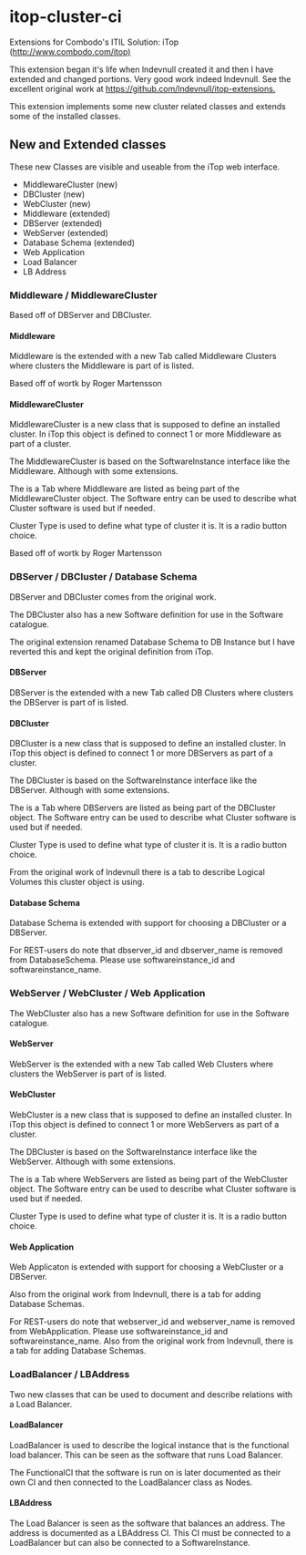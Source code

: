 # itop-cluster-ci

Extensions for Combodo's ITIL Solution:   iTop (<http://www.combodo.com/itop)>

This extension began it's life when lndevnull created it and then I have extended and changed portions. Very good work indeed lndevnull.
See the excellent original work at <https://github.com/lndevnull/itop-extensions.>

This extension implements some new cluster related classes and extends some of the installed classes.

## New and Extended classes

These new Classes are visible and useable from the iTop web interface.

* MiddlewareCluster (new)
* DBCluster (new)
* WebCluster (new)
* Middleware (extended)
* DBServer (extended)
* WebServer (extended)
* Database Schema (extended)
* Web Application
* Load Balancer
* LB Address

### Middleware / MiddlewareCluster

Based off of DBServer and DBCluster.

#### Middleware

Middleware is the extended with a new Tab called Middleware Clusters where clusters the Middleware is part of is listed.

Based off of wortk by Roger Martensson

#### MiddlewareCluster

MiddlewareCluster is a new class that is supposed to define an installed cluster. In iTop this object is defined to connect 1 or more Middleware as part of a cluster.

The MiddlewareCluster is based on the SoftwareInstance interface like the Middleware. Although with some extensions.

The is a Tab where Middleware are listed as being part of the MiddlewareCluster object.
The Software entry can be used to describe what Cluster software is used but if needed.

Cluster Type is used to define what type of cluster it is. It is a radio button choice.

Based off of wortk by Roger Martensson

### DBServer / DBCluster / Database Schema

DBServer and DBCluster comes from the original work.

The DBCluster also has a new Software definition for use in the Software catalogue.

The original extension renamed Database Schema to DB Instance but I have reverted this and kept the original definition from iTop.

#### DBServer

DBServer is the extended with a new Tab called DB Clusters where clusters the DBServer is part of is listed.

#### DBCluster

DBCluster is a new class that is supposed to define an installed cluster. In iTop this object is defined to connect 1 or more DBServers as part of a cluster.

The DBCluster is based on the SoftwareInstance interface like the DBServer. Although with some extensions.

The is a Tab where DBServers are listed as being part of the DBCluster object.
The Software entry can be used to describe what Cluster software is used but if needed.

Cluster Type is used to define what type of cluster it is. It is a radio button choice.

From the original work of lndevnull there is a tab to describe Logical Volumes this cluster object is using.

#### Database Schema

Database Schema is extended with support for choosing a DBCluster or a DBServer.

For REST-users do note that dbserver_id and dbserver_name is removed from DatabaseSchema. Please use softwareinstance_id and
softwareinstance_name.

### WebServer / WebCluster / Web Application

The WebCluster also has a new Software definition for use in the Software catalogue.

#### WebServer

WebServer is the extended with a new Tab called Web Clusters where clusters the WebServer is part of is listed.

#### WebCluster

WebCluster is a new class that is supposed to define an installed cluster. In iTop this object is defined to connect 1 or more WebServers as part of a cluster.

The DBCluster is based on the SoftwareInstance interface like the WebServer. Although with some extensions.

The is a Tab where WebServers are listed as being part of the WebCluster object.
The Software entry can be used to describe what Cluster software is used but if needed.

Cluster Type is used to define what type of cluster it is. It is a radio button choice.

#### Web Application

Web Applicaton is extended with support for choosing a WebCluster or a DBServer.

Also from the original work from lndevnull, there is a tab for adding Database Schemas.

For REST-users do note that webserver_id and webserver_name is removed from WebApplication. Please use softwareinstance_id and
softwareinstance_name.
Also from the original work from lndevnull, there is a tab for adding Database Schemas.

### LoadBalancer / LBAddress
Two new classes that can be used to document and describe relations with a
Load Balancer.

#### LoadBalancer
LoadBalancer is used to describe the logical instance that is the functional load balancer. This can be seen as the software that runs Load Balancer.

The FunctionalCI that the software is run on is later documented as their own CI and then connected to the LoadBalancer class as Nodes.

#### LBAddress
The Load Balancer is seen as the software that balances an address. The address
is documented as a LBAddress CI. This CI must be connected to a LoadBalancer but can also be connected to a SoftwareInstance.
